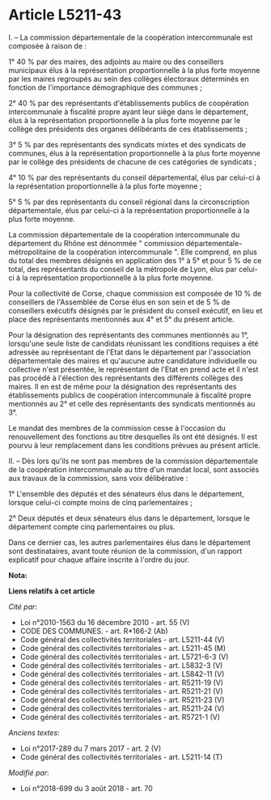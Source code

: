 # Article L5211-43

I. – La commission départementale de la coopération intercommunale est composée à raison de :

1° 40 % par des maires, des adjoints au maire ou des conseillers municipaux élus à la représentation proportionnelle à la
plus forte moyenne par les maires regroupés au sein des collèges électoraux déterminés en fonction de l'importance
démographique des communes ;

2° 40 % par des représentants d'établissements publics de coopération intercommunale à fiscalité propre ayant leur siège dans
le département, élus à la représentation proportionnelle à la plus forte moyenne par le collège des présidents des organes
délibérants de ces établissements ;

3° 5 % par des représentants des syndicats mixtes et des syndicats de communes, élus à la représentation proportionnelle à la
plus forte moyenne par le collège des présidents de chacune de ces catégories de syndicats ;

4° 10 % par des représentants du conseil départemental, élus par celui-ci à la représentation proportionnelle à la plus forte
moyenne ;

5° 5 % par des représentants du conseil régional dans la circonscription départementale, élus par celui-ci à la
représentation proportionnelle à la plus forte moyenne.

La commission départementale de la coopération intercommunale du département du Rhône est dénommée " commission
départementale-métropolitaine de la coopération intercommunale ". Elle comprend, en plus du total des membres désignés en
application des 1° à 5° et pour 5 % de ce total, des représentants du conseil de la métropole de Lyon, élus par celui-ci à la
représentation proportionnelle à la plus forte moyenne.

Pour la collectivité de Corse, chaque commission est composée de 10 % de conseillers de l'Assemblée de Corse élus en son sein
et de 5 % de conseillers exécutifs désignés par le président du conseil exécutif, en lieu et place des représentants
mentionnés aux 4° et 5° du présent article.

Pour la désignation des représentants des communes mentionnés au 1°, lorsqu'une seule liste de candidats réunissant les
conditions requises a été adressée au représentant de l'Etat dans le département par l'association départementale des maires
et qu'aucune autre candidature individuelle ou collective n'est présentée, le représentant de l'Etat en prend acte et il
n'est pas procédé à l'élection des représentants des différents collèges des maires. Il en est de même pour la désignation
des représentants des établissements publics de coopération intercommunale à fiscalité propre mentionnés au 2° et celle des
représentants des syndicats mentionnés au 3°.

Le mandat des membres de la commission cesse à l'occasion du renouvellement des fonctions au titre desquelles ils ont été
désignés. Il est pourvu à leur remplacement dans les conditions prévues au présent article.

II. – Dès lors qu'ils ne sont pas membres de la commission départementale de la coopération intercommunale au titre d'un
mandat local, sont associés aux travaux de la commission, sans voix délibérative :

1° L'ensemble des députés et des sénateurs élus dans le département, lorsque celui-ci compte moins de cinq parlementaires ;

2° Deux députés et deux sénateurs élus dans le département, lorsque le département compte cinq parlementaires ou plus.

Dans ce dernier cas, les autres parlementaires élus dans le département sont destinataires, avant toute réunion de la
commission, d'un rapport explicatif pour chaque affaire inscrite à l'ordre du jour.

**Nota:**



**Liens relatifs à cet article**

_Cité par_:

  - Loi n°2010-1563 du 16 décembre 2010 - art. 55 (V)
  - CODE DES COMMUNES. - art. R*166-2 (Ab)
  - Code général des collectivités territoriales - art. L5211-44 (V)
  - Code général des collectivités territoriales - art. L5211-45 (M)
  - Code général des collectivités territoriales - art. L5721-6-3 (V)
  - Code général des collectivités territoriales - art. L5832-3 (V)
  - Code général des collectivités territoriales - art. L5842-11 (V)
  - Code général des collectivités territoriales - art. R5211-19 (V)
  - Code général des collectivités territoriales - art. R5211-21 (V)
  - Code général des collectivités territoriales - art. R5211-23 (V)
  - Code général des collectivités territoriales - art. R5211-24 (V)
  - Code général des collectivités territoriales - art. R5721-1 (V)

_Anciens textes_:

  - Loi n°2017-289 du 7 mars 2017 - art. 2 (V)
  - Code général des collectivités territoriales - art. L5211-14 (T)

_Modifié par_:

  - Loi n°2018-699 du 3 août 2018 - art. 70
